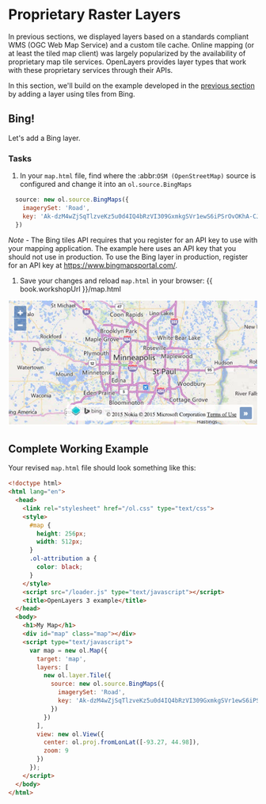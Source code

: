 # Proprietary Raster Layers

In previous sections, we displayed layers based on a standards compliant WMS (OGC Web Map Service) and a custom tile cache. Online mapping (or at least the tiled map client) was largely popularized by the availability of proprietary map tile services. OpenLayers provides layer types that work with these proprietary services through their APIs.

In this section, we'll build on the example developed in the [previous section](cached.md) by adding a layer using tiles from Bing.

## Bing!

Let's add a Bing layer.

### Tasks

1. In your `map.html` file, find where the :abbr:`OSM (OpenStreetMap)` source is configured and change it into an `ol.source.BingMaps`

  ```js
    source: new ol.source.BingMaps({
      imagerySet: 'Road',
      key: 'Ak-dzM4wZjSqTlzveKz5u0d4IQ4bRzVI309GxmkgSVr1ewS6iPSrOvOKhA-CJlm3'
    })
  ```
  *Note* - The Bing tiles API requires that you register for an API key to use with your mapping application.  The example here uses an API key that you should not use in production.  To use the Bing layer in production, register for an API key at https://www.bingmapsportal.com/.

1.  Save your changes and reload `map.html` in your browser: {{ book.workshopUrl }}/map.html

  ![A map with tiles from a Bing Maps source](proprietary1.png)

## Complete Working Example

Your revised `map.html` file should look something like this:

```html
<!doctype html>
<html lang="en">
  <head>
    <link rel="stylesheet" href="/ol.css" type="text/css">
    <style>
      #map {
        height: 256px;
        width: 512px;
      }
      .ol-attribution a {
        color: black;
      }
    </style>
    <script src="/loader.js" type="text/javascript"></script>
    <title>OpenLayers 3 example</title>
  </head>
  <body>
    <h1>My Map</h1>
    <div id="map" class="map"></div>
    <script type="text/javascript">
      var map = new ol.Map({
        target: 'map',
        layers: [
          new ol.layer.Tile({
            source: new ol.source.BingMaps({
              imagerySet: 'Road',
              key: 'Ak-dzM4wZjSqTlzveKz5u0d4IQ4bRzVI309GxmkgSVr1ewS6iPSrOvOKhA-CJlm3'
            })
          })
        ],
        view: new ol.View({
          center: ol.proj.fromLonLat([-93.27, 44.98]),
          zoom: 9
        })
      });
    </script>
  </body>
</html>
```
